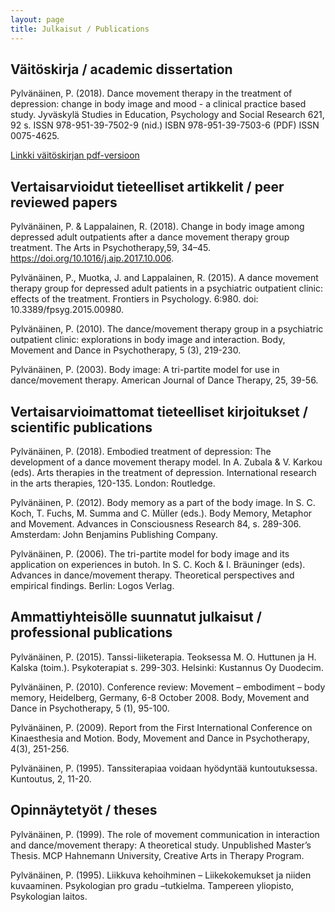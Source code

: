 ```yaml
---
layout: page
title: Julkaisut / Publications
---
```


## Väitöskirja / academic dissertation
Pylvänäinen, P. (2018). Dance movement therapy in the treatment of depression: change in body image and mood - a clinical practice based study. Jyväskylä Studies in Education, Psychology and Social Research 621, 92 s.
ISSN 978-951-39-7502-9 (nid.) 
ISBN 978-951-39-7503-6 (PDF) 
ISSN 0075-4625.

[Linkki väitöskirjan pdf-versioon](http://urn.fi/URN:ISBN:978-951-39-7503-6)

## Vertaisarvioidut tieteelliset artikkelit / peer reviewed papers

Pylvänäinen, P. & Lappalainen, R. (2018). Change in body image among depressed adult outpatients after a dance movement therapy group treatment. The Arts in Psychotherapy,59, 34–45. https://doi.org/10.1016/j.aip.2017.10.006. 

Pylvänäinen, P., Muotka, J. and Lappalainen, R. (2015). A dance movement therapy group for depressed adult patients in a psychiatric outpatient clinic: effects of the treatment. Frontiers in Psychology. 6:980. doi: 10.3389/fpsyg.2015.00980.

Pylvänäinen, P. (2010). The dance/movement therapy group in a psychiatric outpatient clinic: explorations in body image and interaction. Body, Movement and Dance in Psychotherapy, 5 (3), 219-230.

Pylvänäinen, P. (2003). Body image: A tri-partite model for use in dance/movement therapy. American Journal of Dance Therapy, 25, 39-56.


## Vertaisarvioimattomat tieteelliset kirjoitukset / scientific publications

Pylvänäinen, P. (2018). Embodied treatment of depression: The development of a dance movement therapy model. In A. Zubala & V. Karkou (eds). Arts therapies in the treatment of depression. International research in the arts therapies, 120-135. London: Routledge. 

Pylvänäinen, P. (2012). Body memory as a part of the body image. In S. C. Koch, T. Fuchs, M. Summa and C. Müller  (eds.). Body Memory, Metaphor and Movement. Advances in Consciousness Research 84, s. 289-306. Amsterdam: John Benjamins Publishing Company.

Pylvänäinen, P. (2006). The tri-partite model for body image and its application on experiences in butoh. In S. C. Koch & I. Bräuninger (eds). Advances in dance/movement therapy. Theoretical perspectives and empirical findings. Berlin: Logos Verlag. 


## Ammattiyhteisölle suunnatut julkaisut / professional publications

Pylvänäinen, P. (2015). Tanssi-liiketerapia. Teoksessa M. O. Huttunen ja H. Kalska (toim.). Psykoterapiat s. 299-303. Helsinki: Kustannus Oy Duodecim.

Pylvänäinen, P. (2010). Conference review: Movement – embodiment – body memory, Heidelberg, Germany, 6-8 October 2008. Body, Movement and Dance in Psychotherapy, 5 (1), 95-100. 

Pylvänäinen, P. (2009). Report from the First International Conference on Kinaesthesia and Motion. Body, Movement and Dance in Psychotherapy, 4(3), 251-256.

Pylvänäinen, P. (1995). Tanssiterapiaa voidaan hyödyntää kuntoutuksessa. Kuntoutus, 2, 11-20.

## Opinnäytetyöt / theses

Pylvänäinen, P. (1999). The role of movement communication in interaction and dance/movement therapy: A theoretical study. Unpublished Master’s Thesis. MCP Hahnemann University, Creative Arts in Therapy Program.

Pylvänäinen, P. (1995). Liikkuva kehoihminen – Liikekokemukset ja niiden kuvaaminen. Psykologian pro gradu –tutkielma. Tampereen yliopisto, Psykologian laitos.
